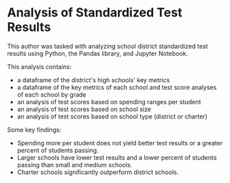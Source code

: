 # Analysis of Standardized Test Results

This author was tasked with analyzing school district standardized test results using Python, the Pandas library, and Jupyter Notebook.

This analysis contains:
* a dataframe of the district's high schools' key metrics
* a dataframe of the key metrics of each school and test score analyses of each school by grade
* an analysis of test scores based on spending ranges per student
* an analysis of test scores based on school size
* an analysis of test scores based on school type (district or charter)

Some key findings:
* Spending more per student does not yield better test results or a greater percent of students passing.
* Larger schools have lower test results and a lower percent of students passing than small and medium schools.
* Charter schools significantly outperform district schools.
